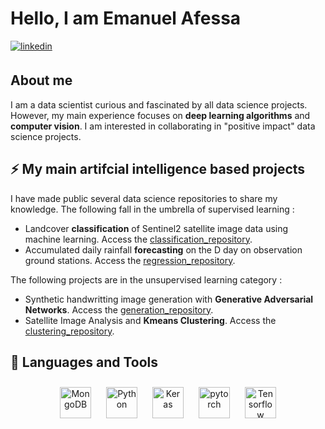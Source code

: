 

# Hello, I am Emanuel Afessa

<a href="https://linkedin.com/in/emanuelafessa/" target="_blank">
  <img src=https://img.shields.io/badge/linkedin-%231E77B5.svg?&style=for-the-badge&logo=linkedin&logoColor=white alt=linkedin style="margin-bottom: 5px;" />
</a>

## About me

I am a data scientist curious and fascinated by all data science projects. However, my main experience focuses on **deep learning algorithms** and **computer vision**.
I am interested in collaborating in "positive impact" data science projects.

## ⚡ My main artifcial intelligence based projects

 I have made public several data science repositories to share my knowledge. The following fall in the umbrella of supervised learning : 
* Landcover **classification** of Sentinel2 satellite image data using machine learning. Access the [classification_repository](https://github.com/EmanuelAfessa/DS_P03_classification).
* Accumulated daily rainfall **forecasting** on the D day on observation ground stations. Access the [regression_repository](https://github.com/EmanuelAfessa/DS_P04_Regression).

The following projects are in the unsupervised learning category : 
* Synthetic handwritting image generation with **Generative Adversarial Networks**. Access the [generation_repository](https://github.com/EmanuelAfessa/DS_P02_Generation).
* Satellite Image Analysis and **Kmeans Clustering**. Access the [clustering_repository](https://github.com/EmanuelAfessa/Clustering_Satellite_Imagery).

## 🔧 Languages and Tools


<div align="center">  
<!---<img style="margin: 10px" src="https://www.mysql.com/common/logos/logo-mysql-170x115.png" alt="SQLite" height="50" /> --->
<img style="margin: 10px" src="https://profilinator.rishav.dev/skills-assets/mongodb-original-wordmark.svg" alt="MongoDB" height="50" />
<img style="margin: 10px" src="https://profilinator.rishav.dev/skills-assets/python-original.svg" alt="Python" height="50" />
<img style="margin: 10px" src="https://profilinator.rishav.dev/skills-assets/keras.png" alt="Keras" height="50" />  
<img style="margin: 10px" src="https://profilinator.rishav.dev/skills-assets/pytorch-icon.svg" alt="pytorch" height="50" />  
<img style="margin: 10px" src="https://upload.wikimedia.org/wikipedia/commons/thumb/2/2d/Tensorflow_logo.svg/langfr-440px-Tensorflow_logo.svg.png" alt="Tensorflow" height="50" />  

  
 
</div>




